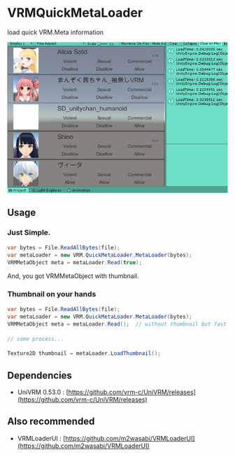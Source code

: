 # VRMQuickMetaLoader
load quick VRM.Meta information

![Demo](Docs/images/demo_ss01.png)

## Usage

### Just Simple.

```csharp
var bytes = File.ReadAllBytes(file);
var metaLoader = new VRM.QuickMetaLoader.MetaLoader(bytes);
VRMMetaObject meta = metaLoader.Read(true);
```

And, you got VRMMetaObject with thumbnail.

### Thumbnail on your hands

```csharp
var bytes = File.ReadAllBytes(file);
var metaLoader = new VRM.QuickMetaLoader.MetaLoader(bytes);
VRMMetaObject meta = metaLoader.Read();  // without thumbnail but fast

// some process...

Texture2D thumbnail = metaLoader.LoadThumbnail();
```


## Dependencies

 + UniVRM 0.53.0 : [https://github.com/vrm-c/UniVRM/releases](https://github.com/vrm-c/UniVRM/releases)

## Also recommended

 + VRMLoaderUI : [https://github.com/m2wasabi/VRMLoaderUI](https://github.com/m2wasabi/VRMLoaderUI)
